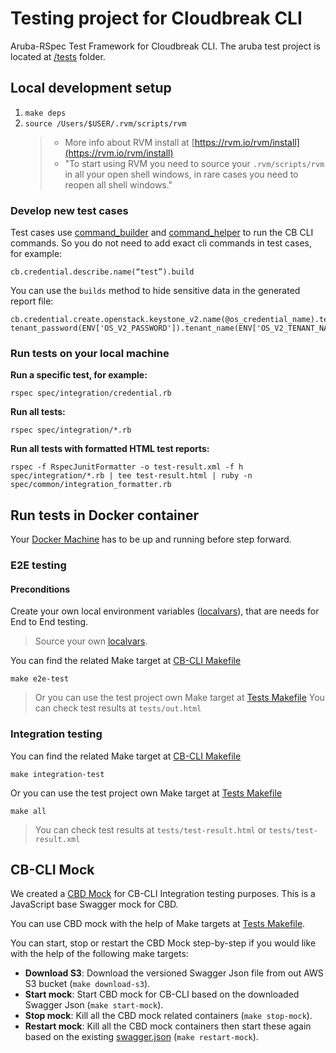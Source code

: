# Testing project for Cloudbreak CLI
Aruba-RSpec Test Framework for Cloudbreak CLI. The aruba test project is located at [/tests](/tests) folder.

## Local development setup
1. `make deps`
2. `source /Users/$USER/.rvm/scripts/rvm`
    > * More info about RVM install at [https://rvm.io/rvm/install](https://rvm.io/rvm/install)
    > * "To start using RVM you need to source your `.rvm/scripts/rvm` in all your open shell windows, in rare cases you need to reopen all shell windows."

### Develop new test cases
Test cases use [command_builder](spec/common/command_builder.rb) and [command_helper](spec/common/command_helpers.rb) to run the CB CLI commands. So you do not 
need to add exact cli commands in test cases, for example:
```
cb.credential.describe.name(“test”).build
```

You can use the `builds` method to hide sensitive data in the generated report file:
```
cb.credential.create.openstack.keystone_v2.name(@os_credential_name).tenant_user(ENV['OS_V2_USERNAME']).
tenant_password(ENV['OS_V2_PASSWORD']).tenant_name(ENV['OS_V2_TENANT_NAME']).endpoint(ENV['OS_V2_ENDPOINT']).builds
```

### Run tests on your local machine
**Run a specific test, for example:**
```
rspec spec/integration/credential.rb
```

**Run all tests:**
```
rspec spec/integration/*.rb
```

**Run all tests with formatted HTML test reports:**
```
rspec -f RspecJunitFormatter -o test-result.xml -f h spec/integration/*.rb | tee test-result.html | ruby -n spec/common/integration_formatter.rb
```

## Run tests in Docker container
Your [Docker Machine](https://docs.docker.com/machine/reference/start/) has to be up and running before step forward.

### E2E testing
#### Preconditions 
Create your own local environment variables ([localvars](localvars)), that are needs for End to End testing.
> Source your own [localvars](localvars).

You can find the related Make target at [CB-CLI Makefile](../Makefile)
```
make e2e-test
```
> Or you can use the test project own Make target at [Tests Makefile](Makefile)
> You can check test results at `tests/out.html`

### Integration testing
You can find the related Make target at [CB-CLI Makefile](../Makefile)
```
make integration-test
```
Or you can use the test project own Make target at [Tests Makefile](Makefile)
```
make all
```
> You can check test results at `tests/test-result.html` or `tests/test-result.xml`

## CB-CLI Mock
We created a [CBD Mock](https://github.com/hortonworks/cloud-swagger-mock) for CB-CLI Integration testing purposes. This is a JavaScript base Swagger mock
 for CBD.

You can use CBD mock with the help of Make targets at [Tests Makefile](Makefile).

You can start, stop or restart the CBD Mock step-by-step if you would like with the help of the following make targets: 
* **Download S3**: Download the versioned Swagger Json file from out AWS S3 bucket (`make download-s3`).
* **Start mock**: Start CBD mock for CB-CLI based on the downloaded Swagger Json (`make start-mock`).
* **Stop mock**: Kill all the CBD mock related containers (`make stop-mock`).
* **Restart mock**: Kill all the CBD mock containers then start these again based on the existing [swagger.json](swagger.json) (`make restart-mock`).